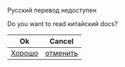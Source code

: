 Русский перевод недоступен

Do you want to read китайский docs?

| Ok                        | Cancel                         |
| ------------------------- | ------------------------------ |
| [Хорошо](../zh/readme.md) | [отменить](../../../Readme.md) |

